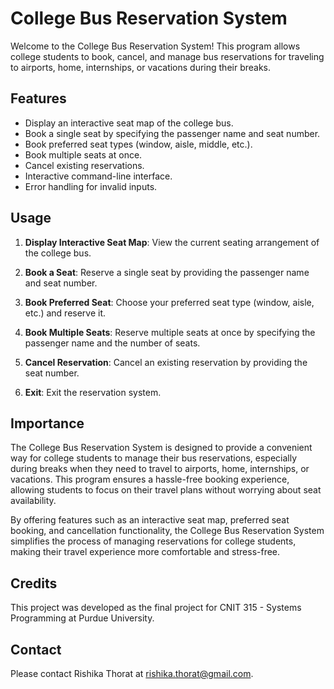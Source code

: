 # College Bus Reservation System

Welcome to the College Bus Reservation System! This program allows college students to book, cancel, and manage bus reservations for traveling to airports, home, internships, or vacations during their breaks.

## Features

- Display an interactive seat map of the college bus.
- Book a single seat by specifying the passenger name and seat number.
- Book preferred seat types (window, aisle, middle, etc.).
- Book multiple seats at once.
- Cancel existing reservations.
- Interactive command-line interface.
- Error handling for invalid inputs.

## Usage

1. **Display Interactive Seat Map**: View the current seating arrangement of the college bus.

2. **Book a Seat**: Reserve a single seat by providing the passenger name and seat number.

3. **Book Preferred Seat**: Choose your preferred seat type (window, aisle, etc.) and reserve it.

4. **Book Multiple Seats**: Reserve multiple seats at once by specifying the passenger name and the number of seats.

5. **Cancel Reservation**: Cancel an existing reservation by providing the seat number.

6. **Exit**: Exit the reservation system.

## Importance

The College Bus Reservation System is designed to provide a convenient way for college students to manage their bus reservations, especially during breaks when they need to travel to airports, home, internships, or vacations. This program ensures a hassle-free booking experience, allowing students to focus on their travel plans without worrying about seat availability.

By offering features such as an interactive seat map, preferred seat booking, and cancellation functionality, the College Bus Reservation System simplifies the process of managing reservations for college students, making their travel experience more comfortable and stress-free.

## Credits

This project was developed as the final project for CNIT 315 - Systems Programming at Purdue University.

## Contact

Please contact Rishika Thorat at rishika.thorat@gmail.com.
